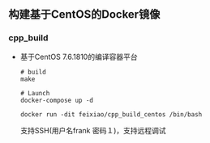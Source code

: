 ## 构建基于CentOS的Docker镜像

### cpp_build
+ 基于CentOS 7.6.1810的编译容器平台
    ```
    # build
    make

    # Launch
    docker-compose up -d

    docker run -dit feixiao/cpp_build_centos /bin/bash 
    ```
    支持SSH(用户名frank 密码１)，支持远程调试

